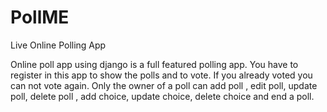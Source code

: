 <!-- <h1 align="center">Sponsor This Project By Following me!!</h1> -->

# PollME
Live Online Polling App

Online poll app using django is a full featured polling app. You have to register in this app to show the polls and to vote. If you already voted you can not vote again. Only the owner of a poll can add poll , edit poll, update poll, delete poll , add choice, update choice, delete choice and end a poll.

